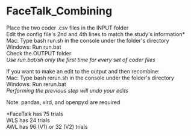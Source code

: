 # FaceTalk_Combining
Place the two coder .csv files in the INPUT folder\
Edit the config file's 2nd and 4th lines to match the study's information*\
Mac: Type bash run.sh in the console under the folder's directory\
Windows: Run run.bat\
Check the OUTPUT folder\
*Use run.bat/sh only the first time for every set of coder files*

If you want to make an edit to the output and then recombine:\
Mac: Type bash rerun.sh in the console under the folder's directory\
Windows: Run rerun.bat\
*Performing the previous step will undo your edits*

Note: pandas, xlrd, and openpyxl are required

\*FaceTalk has 75 trials\
WLS has 24 trials\
AWL has 96 (V1) or 32 (V2) trials
